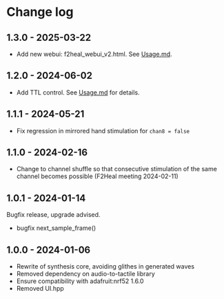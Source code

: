 # Change log

## 1.3.0 - 2025-03-22

  * Add new webui: f2heal_webui_v2.html. See [Usage.md](doc/Usage.md).

## 1.2.0 - 2024-06-02

  * Add TTL control. See [Usage.md](doc/Usage.md) for details.

## 1.1.1 - 2024-05-21

 * Fix regression in mirrored hand stimulation for `chan8 = false`

## 1.1.0 - 2024-02-16

* Change to channel shuffle so that consecutive stimulation of the
  same channel becomes possible (F2Heal meeting 2024-02-11)

## 1.0.1 - 2024-01-14

Bugfix release, upgrade advised.

* bugfix next_sample_frame()

## 1.0.0 - 2024-01-06

* Rewrite of synthesis core, avoiding glithes in generated waves
* Removed dependency on audio-to-tactile library
* Ensure compatibility with adafruit:nrf52 1.6.0
* Removed UI.hpp


